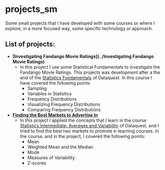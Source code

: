 # projects_sm
Some small projects that I have developed with some courses or where I explore, in a more focused way, some specific technology or approach.

## List of projects:

- **[Investigating Fandango Movie Ratings](../Investigating Fandango Movie Ratings)**
  - In this project I use some Statistical Fundamentals to investigate the Fandango Movie Ratings. This projects was development after a the end of the [Statistics Fundamentals](https://app.dataquest.io/course/statistics-fundamentals) of Dataquest. In this course I have covered the following points:
    - Sampling 
    - Variables in Statistics
    - Frequency Distributions
    - Visualizing Frequency Distributions
    - Comparing Frequency Distributions
- **[Finding the Best Markets to Advertise In](https://github.com/VitorSousa5/projects_sm/tree/main/Finding%20the%20Best%20Markets%20to%20Advertise%20In)**
  - In this project I applied the concepts that I learn in the course [Statistics Intermediate: Averages and Variability](https://app.dataquest.io/course/statistics-intermediate) of Dataquest, and I tried to find the best two markets to promote e-learning courses. In the course, and in the project, I covered the following points:
    - Mean
    - Weighted Mean and the Median
    - Mode
    - Measures of Variability
    - Z-scores

